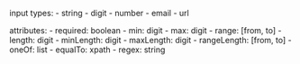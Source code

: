 input types:
    - string
    - digit
    - number
    - email
    - url

attributes:
    - required: boolean
    - min: digit
    - max: digit
    - range: [from, to]
    - length: digit
    - minLength: digit
    - maxLength: digit
    - rangeLength: [from, to]
    - oneOf: list
    - equalTo: xpath
    - regex: string
